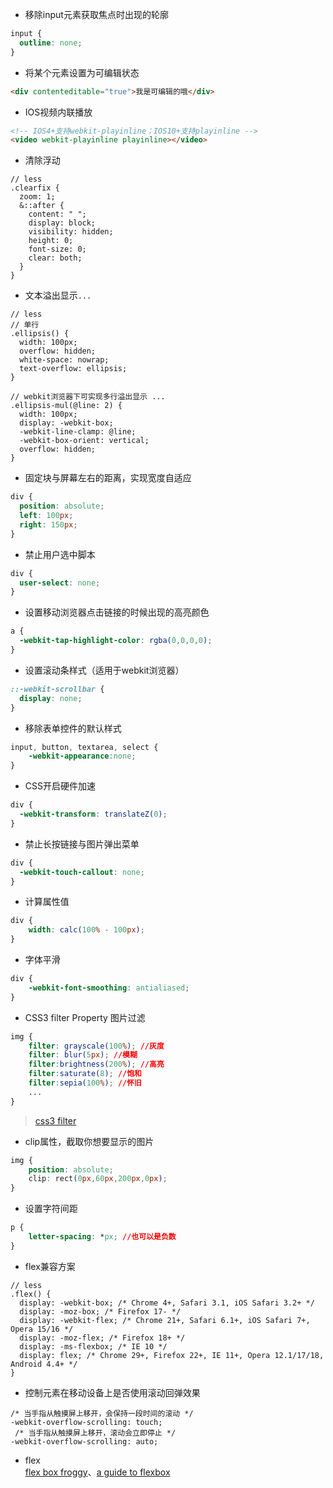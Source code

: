* 移除input元素获取焦点时出现的轮廓
```css
input {
  outline: none;
}
```

* 将某个元素设置为可编辑状态
```html
<div contenteditable="true">我是可编辑的哦</div>
```

* IOS视频内联播放
```html
<!-- IOS4+支持webkit-playinline；IOS10+支持playinline -->
<video webkit-playinline playinline></video>
```

* 清除浮动
```less
// less
.clearfix {
  zoom: 1;
  &::after {
    content: " ";
    display: block;
    visibility: hidden;
    height: 0;
    font-size: 0;
    clear: both;
  }
}
```

* 文本溢出显示`...`   

```less
// less
// 单行
.ellipsis() {
  width: 100px;
  overflow: hidden;
  white-space: nowrap;
  text-overflow: ellipsis;
}

// webkit浏览器下可实现多行溢出显示 ...
.ellipsis-mul(@line: 2) {
  width: 100px;
  display: -webkit-box;
  -webkit-line-clamp: @line;
  -webkit-box-orient: vertical;
  overflow: hidden;
}
```

* 固定块与屏幕左右的距离，实现宽度自适应
```css
div {
  position: absolute;
  left: 100px;
  right: 150px;
}
```

* 禁止用户选中脚本
```css
div {
  user-select: none;
}
```

* 设置移动浏览器点击链接的时候出现的高亮颜色
```css
a {
  -webkit-tap-highlight-color: rgba(0,0,0,0);
}
```

* 设置滚动条样式（适用于webkit浏览器）
```css
::-webkit-scrollbar {
  display: none;
}
```

* 移除表单控件的默认样式
```css
input, button, textarea, select {
    -webkit-appearance:none;
}
```

* CSS开启硬件加速
```css
div {
  -webkit-transform: translateZ(0);
}
```

* 禁止长按链接与图片弹出菜单
```css
div {
  -webkit-touch-callout: none;
}
```

* 计算属性值
```css
div {
    width: calc(100% - 100px);
}
```

* 字体平滑
```css
div {
    -webkit-font-smoothing: antialiased;
}
```

* CSS3 filter Property 图片过滤
```css
img {
    filter: grayscale(100%); //灰度
    filter: blur(5px); //模糊
    filter:brightness(200%); //高亮
    filter:saturate(8); //饱和
    filter:sepia(100%); //怀旧
    ...
}
```
> [css3 filter](https://www.w3schools.com/cssref/css3_pr_filter.asp)

* clip属性，截取你想要显示的图片
```css
img {
    position: absolute;
    clip: rect(0px,60px,200px,0px);
}
```

* 设置字符间距
```css
p {
    letter-spacing: *px; //也可以是负数
}
```

* flex兼容方案
```less
// less
.flex() {
  display: -webkit-box; /* Chrome 4+, Safari 3.1, iOS Safari 3.2+ */
  display: -moz-box; /* Firefox 17- */
  display: -webkit-flex; /* Chrome 21+, Safari 6.1+, iOS Safari 7+, Opera 15/16 */
  display: -moz-flex; /* Firefox 18+ */
  display: -ms-flexbox; /* IE 10 */
  display: flex; /* Chrome 29+, Firefox 22+, IE 11+, Opera 12.1/17/18, Android 4.4+ */
}
```

* 控制元素在移动设备上是否使用滚动回弹效果  
```less
/* 当手指从触摸屏上移开，会保持一段时间的滚动 */
-webkit-overflow-scrolling: touch;
 /* 当手指从触摸屏上移开，滚动会立即停止 */
-webkit-overflow-scrolling: auto;
```

* flex  
[flex box froggy](http://flexboxfroggy.com/)、[a guide to flexbox](https://css-tricks.com/snippets/css/a-guide-to-flexbox/)
